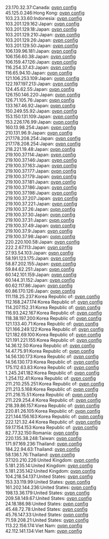 23.170.32.37:Canada: [ovpn config](vpn/23_170_32_37.ovpn)  
45.125.0.246:Hong Kong: [ovpn config](vpn/45_125_0_246.ovpn)  
103.23.33.60:Indonesia: [ovpn config](vpn/103_23_33_60.ovpn)  
103.201.129.162:Japan: [ovpn config](vpn/103_201_129_162.ovpn)  
103.201.129.18:Japan: [ovpn config](vpn/103_201_129_18.ovpn)  
103.201.129.210:Japan: [ovpn config](vpn/103_201_129_210.ovpn)  
103.201.129.26:Japan: [ovpn config](vpn/103_201_129_26.ovpn)  
103.201.129.50:Japan: [ovpn config](vpn/103_201_129_50.ovpn)  
106.139.96.181:Japan: [ovpn config](vpn/106_139_96_181.ovpn)  
106.156.60.38:Japan: [ovpn config](vpn/106_156_60_38.ovpn)  
106.159.47.126:Japan: [ovpn config](vpn/106_159_47_126.ovpn)  
116.254.37.43:Japan: [ovpn config](vpn/116_254_37_43.ovpn)  
116.65.94.10:Japan: [ovpn config](vpn/116_65_94_10.ovpn)  
121.106.253.109:Japan: [ovpn config](vpn/121_106_253_109.ovpn)  
122.197.197.213:Japan: [ovpn config](vpn/122_197_197_213.ovpn)  
124.45.62.55:Japan: [ovpn config](vpn/124_45_62_55.ovpn)  
126.150.146.220:Japan: [ovpn config](vpn/126_150_146_220.ovpn)  
126.71.105.76:Japan: [ovpn config](vpn/126_71_105_76.ovpn)  
133.167.46.92:Japan: [ovpn config](vpn/133_167_46_92.ovpn)  
150.249.55.92:Japan: [ovpn config](vpn/150_249_55_92.ovpn)  
153.150.131.109:Japan: [ovpn config](vpn/153_150_131_109.ovpn)  
153.226.176.99:Japan: [ovpn config](vpn/153_226_176_99.ovpn)  
160.13.98.254:Japan: [ovpn config](vpn/160_13_98_254.ovpn)  
210.131.96.9:Japan: [ovpn config](vpn/210_131_96_9.ovpn)  
217.178.208.254:Japan: [ovpn config](vpn/217_178_208_254.ovpn)  
217.178.208.254:Japan: [ovpn config](vpn/217_178_208_254.ovpn)  
218.221.19.48:Japan: [ovpn config](vpn/218_221_19_48.ovpn)  
219.100.37.114:Japan: [ovpn config](vpn/219_100_37_114.ovpn)  
219.100.37.146:Japan: [ovpn config](vpn/219_100_37_146.ovpn)  
219.100.37.163:Japan: [ovpn config](vpn/219_100_37_163.ovpn)  
219.100.37.177:Japan: [ovpn config](vpn/219_100_37_177.ovpn)  
219.100.37.179:Japan: [ovpn config](vpn/219_100_37_179.ovpn)  
219.100.37.181:Japan: [ovpn config](vpn/219_100_37_181.ovpn)  
219.100.37.186:Japan: [ovpn config](vpn/219_100_37_186.ovpn)  
219.100.37.198:Japan: [ovpn config](vpn/219_100_37_198.ovpn)  
219.100.37.207:Japan: [ovpn config](vpn/219_100_37_207.ovpn)  
219.100.37.221:Japan: [ovpn config](vpn/219_100_37_221.ovpn)  
219.100.37.26:Japan: [ovpn config](vpn/219_100_37_26.ovpn)  
219.100.37.30:Japan: [ovpn config](vpn/219_100_37_30.ovpn)  
219.100.37.31:Japan: [ovpn config](vpn/219_100_37_31.ovpn)  
219.100.37.49:Japan: [ovpn config](vpn/219_100_37_49.ovpn)  
219.100.37.9:Japan: [ovpn config](vpn/219_100_37_9.ovpn)  
219.100.37.98:Japan: [ovpn config](vpn/219_100_37_98.ovpn)  
220.220.100.58:Japan: [ovpn config](vpn/220_220_100_58.ovpn)  
222.2.67.113:Japan: [ovpn config](vpn/222_2_67_113.ovpn)  
27.93.54.103:Japan: [ovpn config](vpn/27_93_54_103.ovpn)  
58.191.123.175:Japan: [ovpn config](vpn/58_191_123_175.ovpn)  
58.87.202.155:Japan: [ovpn config](vpn/58_87_202_155.ovpn)  
59.84.62.251:Japan: [ovpn config](vpn/59_84_62_251.ovpn)  
60.142.101.159:Japan: [ovpn config](vpn/60_142_101_159.ovpn)  
60.144.31.152:Japan: [ovpn config](vpn/60_144_31_152.ovpn)  
60.62.117.86:Japan: [ovpn config](vpn/60_62_117_86.ovpn)  
60.86.170.126:Japan: [ovpn config](vpn/60_86_170_126.ovpn)  
111.118.25.237:Korea Republic of: [ovpn config](vpn/111_118_25_237.ovpn)  
112.168.247.174:Korea Republic of: [ovpn config](vpn/112_168_247_174.ovpn)  
114.207.152.31:Korea Republic of: [ovpn config](vpn/114_207_152_31.ovpn)  
116.93.242.167:Korea Republic of: [ovpn config](vpn/116_93_242_167.ovpn)  
118.38.197.200:Korea Republic of: [ovpn config](vpn/118_38_197_200.ovpn)  
121.133.40.71:Korea Republic of: [ovpn config](vpn/121_133_40_71.ovpn)  
121.166.249.122:Korea Republic of: [ovpn config](vpn/121_166_249_122.ovpn)  
121.182.69.100:Korea Republic of: [ovpn config](vpn/121_182_69_100.ovpn)  
121.191.221.155:Korea Republic of: [ovpn config](vpn/121_191_221_155.ovpn)  
14.36.12.50:Korea Republic of: [ovpn config](vpn/14_36_12_50.ovpn)  
14.47.75.91:Korea Republic of: [ovpn config](vpn/14_47_75_91.ovpn)  
14.56.130.173:Korea Republic of: [ovpn config](vpn/14_56_130_173.ovpn)  
14.56.130.173:Korea Republic of: [ovpn config](vpn/14_56_130_173.ovpn)  
175.112.63.83:Korea Republic of: [ovpn config](vpn/175_112_63_83.ovpn)  
1.245.241.182:Korea Republic of: [ovpn config](vpn/1_245_241_182.ovpn)  
1.254.112.41:Korea Republic of: [ovpn config](vpn/1_254_112_41.ovpn)  
211.210.255.251:Korea Republic of: [ovpn config](vpn/211_210_255_251.ovpn)  
211.213.5.168:Korea Republic of: [ovpn config](vpn/211_213_5_168.ovpn)  
211.216.15.51:Korea Republic of: [ovpn config](vpn/211_216_15_51.ovpn)  
211.229.254.4:Korea Republic of: [ovpn config](vpn/211_229_254_4.ovpn)  
218.39.86.157:Korea Republic of: [ovpn config](vpn/218_39_86_157.ovpn)  
220.81.26.105:Korea Republic of: [ovpn config](vpn/220_81_26_105.ovpn)  
221.144.156.163:Korea Republic of: [ovpn config](vpn/221_144_156_163.ovpn)  
222.121.32.44:Korea Republic of: [ovpn config](vpn/222_121_32_44.ovpn)  
59.17.154.153:Korea Republic of: [ovpn config](vpn/59_17_154_153.ovpn)  
82.77.32.150:Romania: [ovpn config](vpn/82_77_32_150.ovpn)  
220.135.38.248:Taiwan: [ovpn config](vpn/220_135_38_248.ovpn)  
171.97.169.236:Thailand: [ovpn config](vpn/171_97_169_236.ovpn)  
184.22.94.63:Thailand: [ovpn config](vpn/184_22_94_63.ovpn)  
58.136.1.76:Thailand: [ovpn config](vpn/58_136_1_76.ovpn)  
37.120.210.226:United Kingdom: [ovpn config](vpn/37_120_210_226.ovpn)  
5.181.235.14:United Kingdom: [ovpn config](vpn/5_181_235_14.ovpn)  
5.181.235.142:United Kingdom: [ovpn config](vpn/5_181_235_142.ovpn)  
104.218.54.137:United States: [ovpn config](vpn/104_218_54_137.ovpn)  
153.33.119.99:United States: [ovpn config](vpn/153_33_119_99.ovpn)  
161.202.144.236:United States: [ovpn config](vpn/161_202_144_236.ovpn)  
198.13.36.179:United States: [ovpn config](vpn/198_13_36_179.ovpn)  
209.58.149.67:United States: [ovpn config](vpn/209_58_149_67.ovpn)  
24.18.186.98:United States: [ovpn config](vpn/24_18_186_98.ovpn)  
45.48.72.78:United States: [ovpn config](vpn/45_48_72_78.ovpn)  
45.76.147.33:United States: [ovpn config](vpn/45_76_147_33.ovpn)  
71.59.208.21:United States: [ovpn config](vpn/71_59_208_21.ovpn)  
113.22.156.174:Viet Nam: [ovpn config](vpn/113_22_156_174.ovpn)  
42.112.141.134:Viet Nam: [ovpn config](vpn/42_112_141_134.ovpn)  
